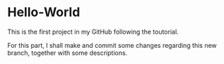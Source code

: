 # Hello-World
This is the first project in my GitHub following the toutorial.

For this part, I shall make and commit some changes regarding this new branch, together with some descriptions.
